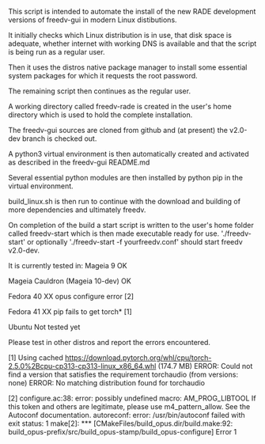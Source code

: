 This script is intended to automate the install of the new RADE development versions of freedv-gui in modern Linux distibutions.

It initially checks which Linux distribution is in use, that disk space is adequate, whether internet with working DNS is available and that the script is being run as a regular user.

Then it uses the distros native package manager to install some essential system packages for which it requests the root password.

The remaining script then continues as the regular user.

A working directory called freedv-rade is created in the user's home directory which is used to hold the complete installation.

The freedv-gui sources are cloned from github and (at present) the v2.0-dev branch is checked out.

A python3 virtual environment is then automatically created and activated as described in the freedv-gui README.md

Several essential python modules are then installed by python pip in the virtual environment.

build_linux.sh is then run to continue with the download and building of more dependencies and ultimately freedv.

On completion of the build a start script is written to the user's home folder called freedv-start which is then made executable ready for use.
'./freedv-start' or optionally './freedv-start -f yourfreedv.conf' should start freedv v2.0-dev.

It is currently tested in:
   Mageia 9                        OK
   
   Mageia Cauldron (Mageia 10-dev) OK
   
   Fedora 40                       XX opus configure error [2]
   
   Fedora 41                       XX pip fails to get torch* [1]
   
   Ubuntu                          Not tested yet


Please test in other distros and report the errors encountered.

[1]
Using cached https://download.pytorch.org/whl/cpu/torch-2.5.0%2Bcpu-cp313-cp313-linux_x86_64.whl (174.7 MB)
ERROR: Could not find a version that satisfies the requirement torchaudio (from versions: none)
ERROR: No matching distribution found for torchaudio

[2]
configure.ac:38: error: possibly undefined macro: AM_PROG_LIBTOOL
      If this token and others are legitimate, please use m4_pattern_allow.
      See the Autoconf documentation.
autoreconf: error: /usr/bin/autoconf failed with exit status: 1
make[2]: *** [CMakeFiles/build_opus.dir/build.make:92: build_opus-prefix/src/build_opus-stamp/build_opus-configure] Error 1

